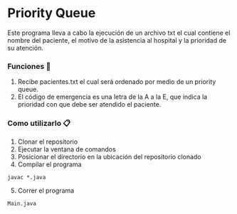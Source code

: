 # Priority Queue
Este programa lleva a cabo la ejecución de un archivo txt el cual contiene el nombre del paciente, el motivo de la asistencia al hospital y la prioridad de su atención.

### Funciones 🚀
1. Recibe pacientes.txt el cual será ordenado por medio de un priority queue.
2. El código de emergencia es una letra de la A a la E, que indica la prioridad con que debe ser atendido el paciente.

### Como utilizarlo 📋
1. Clonar el repositorio
2. Ejecutar la ventana de comandos
3. Posicionar el directorio en la ubicación del repositorio clonado
4. Compilar el programa
```
javac *.java
```
5. Correr el programa
```
Main.java
```

